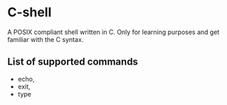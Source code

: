 # C-shell

A POSIX compliant shell written in C.
Only for learning purposes and get familiar with the C syntax.

## List of supported commands
- echo,
- exit,
- type
